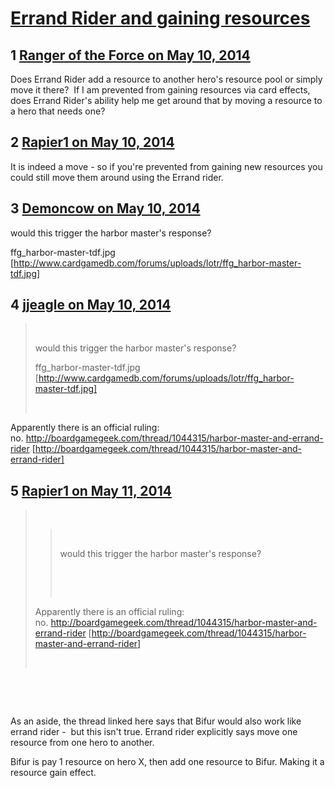 # [Errand Rider and gaining resources](https://community.fantasyflightgames.com/topic/105962-errand-rider-and-gaining-resources/)

## 1 [Ranger of the Force on May 10, 2014](https://community.fantasyflightgames.com/topic/105962-errand-rider-and-gaining-resources/?do=findComment&comment=1079737)

Does Errand Rider add a resource to another hero's resource pool or simply move it there?  If I am prevented from gaining resources via card effects, does Errand Rider's ability help me get around that by moving a resource to a hero that needs one?

## 2 [Rapier1 on May 10, 2014](https://community.fantasyflightgames.com/topic/105962-errand-rider-and-gaining-resources/?do=findComment&comment=1079797)

It is indeed a move - so if you're prevented from gaining new resources you could still move them around using the Errand rider.

## 3 [Demoncow on May 10, 2014](https://community.fantasyflightgames.com/topic/105962-errand-rider-and-gaining-resources/?do=findComment&comment=1079835)

would this trigger the harbor master's response?

ffg_harbor-master-tdf.jpg [http://www.cardgamedb.com/forums/uploads/lotr/ffg_harbor-master-tdf.jpg]

## 4 [jjeagle on May 10, 2014](https://community.fantasyflightgames.com/topic/105962-errand-rider-and-gaining-resources/?do=findComment&comment=1079849)

>  
> 
> would this trigger the harbor master's response?
> 
> ffg_harbor-master-tdf.jpg [http://www.cardgamedb.com/forums/uploads/lotr/ffg_harbor-master-tdf.jpg]
> 
>  

Apparently there is an official ruling: no. http://boardgamegeek.com/thread/1044315/harbor-master-and-errand-rider [http://boardgamegeek.com/thread/1044315/harbor-master-and-errand-rider]

## 5 [Rapier1 on May 11, 2014](https://community.fantasyflightgames.com/topic/105962-errand-rider-and-gaining-resources/?do=findComment&comment=1080127)

>  
> 
> >  
> > 
> > would this trigger the harbor master's response?
> > 
> >  
> > 
> >  
> 
> Apparently there is an official ruling: no. http://boardgamegeek.com/thread/1044315/harbor-master-and-errand-rider [http://boardgamegeek.com/thread/1044315/harbor-master-and-errand-rider]
> 
>  

 

 

As an aside, the thread linked here says that Bifur would also work like errand rider -  but this isn't true. Errand rider explicitly says move one resource from one hero to another.

Bifur is pay 1 resource on hero X, then add one resource to Bifur. Making it a resource gain effect.

